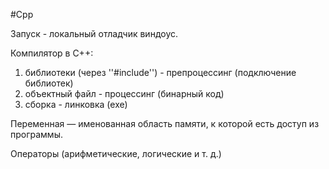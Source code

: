 #Cpp

Запуск - локальный отладчик виндоус.

Компилятор в C++:
1. библиотеки (через ''#include'') - препроцессинг (подключение библиотек)
2. объектный файл - процессинг (бинарный код)
3. сборка - линковка (ехе)

Переменная — именованная область памяти, к которой есть доступ из программы.

Операторы (арифметические, логические и т. д.)

